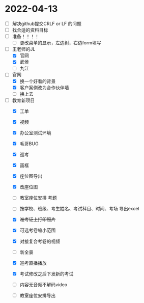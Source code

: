 # 2022-04-13
 - [ ] 解决github提交CRLF or LF 的问题
 - [ ] 找合适的资料目标
 - [ ] 准备！！！！
   - [ ] 更改菜单的显示，左边树，右边form填写
 - [ ] 王老师的JL
   - [x] 官网
   - [x] 武侯
   - [ ] 九江
 - [ ] 官网
   - [x]  换一个好看的背景
   - [x]  客户案例改为合作伙伴墙
   - [ ]  换上去
 - [ ] 教育新项目
   - [x] 工单
   - [x] 视频
   - [x] 办公室测试环境
   - [x] 毛哥BUG
   - [x] 巡考
   - [x] 画框
   - [x] 座位图导出
   - [x] 改座位图
   - [ ] 教室座位安排 考题
   - [ ] 按学校、班级、考生姓名、考试科目、时间、考场 导出excel
   - [x] ~~准考证上打印照片~~
   - [x] 可选考卷缩小范围
   - [x] 对接复合考卷的视频
   - [ ] 新全景
   - [x] 巡考直播播放
   - [x] 考试修改之后下发新的考试
   
   - [ ] 内容无音频不解码video
   - [ ] 教室座位安排导出